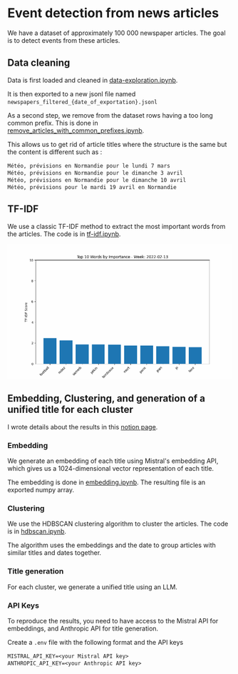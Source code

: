 # Event detection from news articles

We have a dataset of approximately 100 000 newspaper articles. The goal is to detect events from these articles.

## Data cleaning

Data is first loaded and cleaned in [data-exploration.ipynb](./data-exploration.ipynb).

It is then exported to a new jsonl file named `newspapers_filtered_{date_of_exportation}.jsonl`

As a second step, we remove from the dataset rows having a too long common prefix. This is done in [remove_articles_with_common_prefixes.ipynb](./remove_articles_with_common_prefixes.ipynb).

This allows us to get rid of article titles where the structure is the same but the content is different such as :

```
Météo, prévisions en Normandie pour le lundi 7 mars
Météo, prévisions en Normandie pour le dimanche 3 avril
Météo, prévisions en Normandie pour le dimanche 10 avril
Météo, prévisions pour le mardi 19 avril en Normandie
```

## TF-IDF

We use a classic TF-IDF method to extract the most important words from the articles. The code is in [tf-idf.ipynb](./tf-idf.ipynb).

![word_importance_animation.gif](word_importance_animation.gif)

## Embedding, Clustering, and generation of a unified title for each cluster

I wrote details about the results in this [notion page](https://supermuel.notion.site/UMAP-HDBSCAN-LLM-173755fdedab4bfc990f5dd95df337c4?pvs=4).

### Embedding

We generate an embedding of each title using Mistral's embedding API, which gives us a 1024-dimensional vector representation of each title.

The embedding is done in [embedding.ipynb](./embedding.ipynb). The resulting file is an exported numpy array.

### Clustering

We use the HDBSCAN clustering algorithm to cluster the articles. The code is in [hdbscan.ipynb](./hdbscan.ipynb).

The algorithm uses the embeddings and the date to group articles with similar titles and dates together.

### Title generation

For each cluster, we generate a unified title using an LLM.

### API Keys

To reproduce the results, you need to have access to the Mistral API for embeddings, and Anthropic API for title generation.

Create a `.env` file with the following format and the API keys

```
MISTRAL_API_KEY=<your Mistral API key>
ANTHROPIC_API_KEY=<your Anthropic API key>
```
